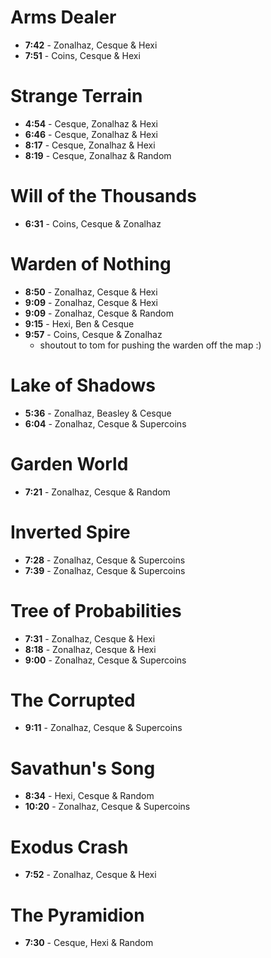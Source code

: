 <!-- TITLE: Strikes -->
<!-- SUBTITLE: Fast strike times -->

# Arms Dealer
* **7:42** - Zonalhaz, Cesque & Hexi
* **7:51** - Coins, Cesque & Hexi

# Strange Terrain
* **4:54** - Cesque, Zonalhaz & Hexi
* **6:46** - Cesque, Zonalhaz & Hexi
* **8:17** - Cesque, Zonalhaz & Hexi
* **8:19** - Cesque, Zonalhaz & Random
# Will of the Thousands
* **6:31** - Coins, Cesque & Zonalhaz

# Warden of Nothing
* **8:50** - Zonalhaz, Cesque & Hexi
* **9:09** - Zonalhaz, Cesque & Hexi
* **9:09** - Zonalhaz, Cesque & Random
* **9:15** - Hexi, Ben & Cesque
* **9:57** - Coins, Cesque & Zonalhaz
	* shoutout to tom for pushing the warden off the map :)

# Lake of Shadows
* **5:36** - Zonalhaz, Beasley & Cesque
* **6:04** - Zonalhaz, Cesque & Supercoins

# Garden World
* **7:21** - Zonalhaz, Cesque & Random

# Inverted Spire
* **7:28** - Zonalhaz, Cesque & Supercoins
* **7:39** - Zonalhaz, Cesque & Supercoins

# Tree of Probabilities
* **7:31** - Zonalhaz, Cesque & Hexi
* **8:18** - Zonalhaz, Cesque & Hexi
* **9:00** - Zonalhaz, Cesque & Supercoins

# The Corrupted
* **9:11** - Zonalhaz, Cesque & Supercoins

# Savathun's Song
* **8:34** - Hexi, Cesque & Random
* **10:20** - Zonalhaz, Cesque & Supercoins
# Exodus Crash
* **7:52** - Zonalhaz, Cesque & Hexi

# The Pyramidion
* **7:30** - Cesque, Hexi & Random